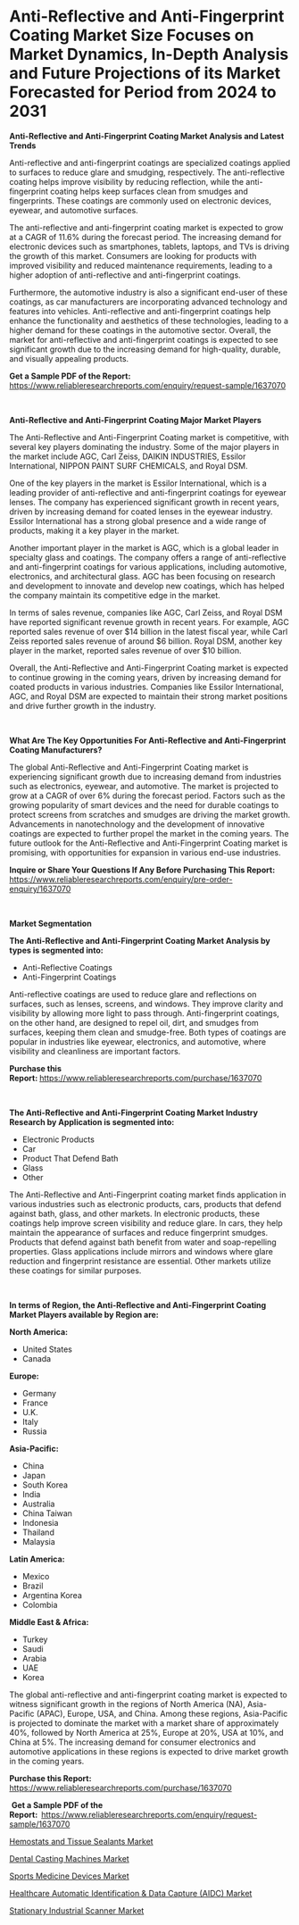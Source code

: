<p><h1>Anti-Reflective and Anti-Fingerprint Coating Market Size Focuses on Market Dynamics, In-Depth Analysis and Future Projections of its Market Forecasted for Period from 2024 to 2031</h1></p><p><strong>Anti-Reflective and Anti-Fingerprint Coating Market Analysis and Latest Trends</strong></p>
<p><p>Anti-reflective and anti-fingerprint coatings are specialized coatings applied to surfaces to reduce glare and smudging, respectively. The anti-reflective coating helps improve visibility by reducing reflection, while the anti-fingerprint coating helps keep surfaces clean from smudges and fingerprints. These coatings are commonly used on electronic devices, eyewear, and automotive surfaces.</p><p>The anti-reflective and anti-fingerprint coating market is expected to grow at a CAGR of 11.6% during the forecast period. The increasing demand for electronic devices such as smartphones, tablets, laptops, and TVs is driving the growth of this market. Consumers are looking for products with improved visibility and reduced maintenance requirements, leading to a higher adoption of anti-reflective and anti-fingerprint coatings.</p><p>Furthermore, the automotive industry is also a significant end-user of these coatings, as car manufacturers are incorporating advanced technology and features into vehicles. Anti-reflective and anti-fingerprint coatings help enhance the functionality and aesthetics of these technologies, leading to a higher demand for these coatings in the automotive sector. Overall, the market for anti-reflective and anti-fingerprint coatings is expected to see significant growth due to the increasing demand for high-quality, durable, and visually appealing products.</p></p>
<p><strong>Get a Sample PDF of the Report:&nbsp;</strong> <a href="https://www.reliableresearchreports.com/enquiry/request-sample/1637070">https://www.reliableresearchreports.com/enquiry/request-sample/1637070</a></p>
<p>&nbsp;</p>
<p><strong>Anti-Reflective and Anti-Fingerprint Coating Major Market Players</strong></p>
<p><p>The Anti-Reflective and Anti-Fingerprint Coating market is competitive, with several key players dominating the industry. Some of the major players in the market include AGC, Carl Zeiss, DAIKIN INDUSTRIES, Essilor International, NIPPON PAINT SURF CHEMICALS, and Royal DSM. </p><p>One of the key players in the market is Essilor International, which is a leading provider of anti-reflective and anti-fingerprint coatings for eyewear lenses. The company has experienced significant growth in recent years, driven by increasing demand for coated lenses in the eyewear industry. Essilor International has a strong global presence and a wide range of products, making it a key player in the market.</p><p>Another important player in the market is AGC, which is a global leader in specialty glass and coatings. The company offers a range of anti-reflective and anti-fingerprint coatings for various applications, including automotive, electronics, and architectural glass. AGC has been focusing on research and development to innovate and develop new coatings, which has helped the company maintain its competitive edge in the market.</p><p>In terms of sales revenue, companies like AGC, Carl Zeiss, and Royal DSM have reported significant revenue growth in recent years. For example, AGC reported sales revenue of over $14 billion in the latest fiscal year, while Carl Zeiss reported sales revenue of around $6 billion. Royal DSM, another key player in the market, reported sales revenue of over $10 billion.</p><p>Overall, the Anti-Reflective and Anti-Fingerprint Coating market is expected to continue growing in the coming years, driven by increasing demand for coated products in various industries. Companies like Essilor International, AGC, and Royal DSM are expected to maintain their strong market positions and drive further growth in the industry.</p></p>
<p>&nbsp;</p>
<p><strong>What Are The Key Opportunities For Anti-Reflective and Anti-Fingerprint Coating Manufacturers?</strong></p>
<p><p>The global Anti-Reflective and Anti-Fingerprint Coating market is experiencing significant growth due to increasing demand from industries such as electronics, eyewear, and automotive. The market is projected to grow at a CAGR of over 6% during the forecast period. Factors such as the growing popularity of smart devices and the need for durable coatings to protect screens from scratches and smudges are driving the market growth. Advancements in nanotechnology and the development of innovative coatings are expected to further propel the market in the coming years. The future outlook for the Anti-Reflective and Anti-Fingerprint Coating market is promising, with opportunities for expansion in various end-use industries.</p></p>
<p><strong>Inquire or Share Your Questions If Any Before Purchasing This Report:</strong> <a href="https://www.reliableresearchreports.com/enquiry/pre-order-enquiry/1637070">https://www.reliableresearchreports.com/enquiry/pre-order-enquiry/1637070</a></p>
<p>&nbsp;</p>
<p><strong>Market Segmentation</strong></p>
<p><strong>The Anti-Reflective and Anti-Fingerprint Coating Market Analysis by types is segmented into:</strong></p>
<p><ul><li>Anti-Reflective Coatings</li><li>Anti-Fingerprint Coatings</li></ul></p>
<p><p>Anti-reflective coatings are used to reduce glare and reflections on surfaces, such as lenses, screens, and windows. They improve clarity and visibility by allowing more light to pass through. Anti-fingerprint coatings, on the other hand, are designed to repel oil, dirt, and smudges from surfaces, keeping them clean and smudge-free. Both types of coatings are popular in industries like eyewear, electronics, and automotive, where visibility and cleanliness are important factors.</p></p>
<p><strong>Purchase this Report:&nbsp;</strong><a href="https://www.reliableresearchreports.com/purchase/1637070">https://www.reliableresearchreports.com/purchase/1637070</a></p>
<p>&nbsp;</p>
<p><strong>The Anti-Reflective and Anti-Fingerprint Coating Market Industry Research by Application is segmented into:</strong></p>
<p><ul><li>Electronic Products</li><li>Car</li><li>Product That Defend Bath</li><li>Glass</li><li>Other</li></ul></p>
<p><p>The Anti-Reflective and Anti-Fingerprint coating market finds application in various industries such as electronic products, cars, products that defend against bath, glass, and other markets. In electronic products, these coatings help improve screen visibility and reduce glare. In cars, they help maintain the appearance of surfaces and reduce fingerprint smudges. Products that defend against bath benefit from water and soap-repelling properties. Glass applications include mirrors and windows where glare reduction and fingerprint resistance are essential. Other markets utilize these coatings for similar purposes.</p></p>
<p>&nbsp;</p>
<p><strong>In terms of Region, the Anti-Reflective and Anti-Fingerprint Coating Market Players available by Region are:</strong></p>
<p>
    <p> <strong> North America: </strong>
        <ul>
            <li>United States</li>
            <li>Canada</li>
        </ul>
        </p> 
    <p> <strong> Europe: </strong>
        <ul>
            <li>Germany</li>
            <li>France</li>
            <li>U.K.</li>
            <li>Italy</li>
            <li>Russia</li>
        </ul>
        </p> 
    <p> <strong> Asia-Pacific: </strong>
        <ul>
            <li>China</li>
            <li>Japan</li>
            <li>South Korea</li>
            <li>India</li>
            <li>Australia</li>
            <li>China Taiwan</li>
            <li>Indonesia</li>
            <li>Thailand</li>
            <li>Malaysia</li>
        </ul>
        </p> 
    <p> <strong> Latin America: </strong>
        <ul>
            <li>Mexico</li>
            <li>Brazil</li>
            <li>Argentina Korea</li>
            <li>Colombia</li>
        </ul>
        </p> 
    <p> <strong> Middle East & Africa: </strong>
        <ul>
            <li>Turkey</li>
            <li>Saudi</li>
            <li>Arabia</li>
            <li>UAE</li>
            <li>Korea</li>
        </ul>
    </p>
    </p>
<p><p>The global anti-reflective and anti-fingerprint coating market is expected to witness significant growth in the regions of North America (NA), Asia-Pacific (APAC), Europe, USA, and China. Among these regions, Asia-Pacific is projected to dominate the market with a market share of approximately 40%, followed by North America at 25%, Europe at 20%, USA at 10%, and China at 5%. The increasing demand for consumer electronics and automotive applications in these regions is expected to drive market growth in the coming years.</p></p>
<p><strong>Purchase this Report: </strong><a href="https://www.reliableresearchreports.com/purchase/1637070">https://www.reliableresearchreports.com/purchase/1637070</a></p>
<p>&nbsp;<strong>Get a Sample PDF of the Report:&nbsp;&nbsp;</strong><a href="https://www.reliableresearchreports.com/enquiry/request-sample/1637070">https://www.reliableresearchreports.com/enquiry/request-sample/1637070</a></p>
<p><strong></strong></p>
<p><p><a href="https://medium.com/@kathrynlynch04/hemostats-and-tissue-sealants-market-trends-forecast-and-competitive-analysis-to-2031-cbabbb9e1b42">Hemostats and Tissue Sealants Market</a></p><p><a href="https://medium.com/@marlonblick/dental-casting-machines-market-trends-forecast-and-competitive-analysis-to-2031-23921e92ffc4">Dental Casting Machines Market</a></p><p><a href="https://medium.com/@kathrynlynch04/sports-medicine-devices-market-trends-forecast-and-competitive-analysis-to-2031-5de78e116c73">Sports Medicine Devices Market</a></p><p><a href="https://issuu.com/reportprime-2/docs/healthcare-automatic-identification-data-capture-a">Healthcare Automatic Identification & Data Capture (AIDC) Market</a></p><p><a href="https://issuu.com/reportprime-2/docs/stationary-industrial-scanner-market-size-2030.ppt">Stationary Industrial Scanner Market</a></p></p>